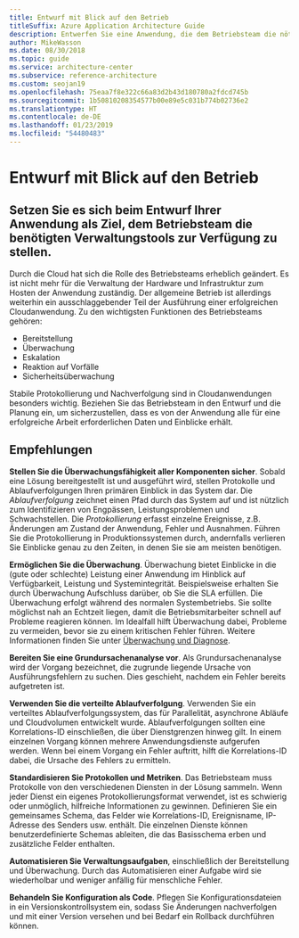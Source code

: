 ```yaml
---
title: Entwurf mit Blick auf den Betrieb
titleSuffix: Azure Application Architecture Guide
description: Entwerfen Sie eine Anwendung, die dem Betriebsteam die nötigen Tools zur Verfügung stellt.
author: MikeWasson
ms.date: 08/30/2018
ms.topic: guide
ms.service: architecture-center
ms.subservice: reference-architecture
ms.custom: seojan19
ms.openlocfilehash: 75eaa7f8e322c66a83d2b43d180780a2fdcd745b
ms.sourcegitcommit: 1b50810208354577b00e89e5c031b774b02736e2
ms.translationtype: HT
ms.contentlocale: de-DE
ms.lasthandoff: 01/23/2019
ms.locfileid: "54480483"
---
```

# <a name="design-for-operations"></a>Entwurf mit Blick auf den Betrieb

## <a name="design-an-application-so-that-the-operations-team-has-the-tools-they-need"></a>Setzen Sie es sich beim Entwurf Ihrer Anwendung als Ziel, dem Betriebsteam die benötigten Verwaltungstools zur Verfügung zu stellen.

Durch die Cloud hat sich die Rolle des Betriebsteams erheblich geändert. Es ist nicht mehr für die Verwaltung der Hardware und Infrastruktur zum Hosten der Anwendung zuständig.  Der allgemeine Betrieb ist allerdings weiterhin ein ausschlaggebender Teil der Ausführung einer erfolgreichen Cloudanwendung. Zu den wichtigsten Funktionen des Betriebsteams gehören:

- Bereitstellung
- Überwachung
- Eskalation
- Reaktion auf Vorfälle
- Sicherheitsüberwachung

Stabile Protokollierung und Nachverfolgung sind in Cloudanwendungen besonders wichtig. Beziehen Sie das Betriebsteam in den Entwurf und die Planung ein, um sicherzustellen, dass es von der Anwendung alle für eine erfolgreiche Arbeit erforderlichen Daten und Einblicke erhält.  <!-- to do: Link to DevOps checklist -->

## <a name="recommendations"></a>Empfehlungen

**Stellen Sie die Überwachungsfähigkeit aller Komponenten sicher**. Sobald eine Lösung bereitgestellt ist und ausgeführt wird, stellen Protokolle und Ablaufverfolgungen Ihren primären Einblick in das System dar. Die *Ablaufverfolgung* zeichnet einen Pfad durch das System auf und ist nützlich zum Identifizieren von Engpässen, Leistungsproblemen und Schwachstellen. Die *Protokollierung* erfasst einzelne Ereignisse, z.B. Änderungen am Zustand der Anwendung, Fehler und Ausnahmen. Führen Sie die Protokollierung in Produktionssystemen durch, andernfalls verlieren Sie Einblicke genau zu den Zeiten, in denen Sie sie am meisten benötigen.

**Ermöglichen Sie die Überwachung**. Überwachung bietet Einblicke in die (gute oder schlechte) Leistung einer Anwendung im Hinblick auf Verfügbarkeit, Leistung und Systemintegrität. Beispielsweise erhalten Sie durch Überwachung Aufschluss darüber, ob Sie die SLA erfüllen. Die Überwachung erfolgt während des normalen Systembetriebs. Sie sollte möglichst nah an Echtzeit liegen, damit die Betriebsmitarbeiter schnell auf Probleme reagieren können. Im Idealfall hilft Überwachung dabei, Probleme zu vermeiden, bevor sie zu einem kritischen Fehler führen. Weitere Informationen finden Sie unter [Überwachung und Diagnose][monitoring].

**Bereiten Sie eine Grundursachenanalyse vor**. Als Grundursachenanalyse wird der Vorgang bezeichnet, die zugrunde liegende Ursache von Ausführungsfehlern zu suchen. Dies geschieht, nachdem ein Fehler bereits aufgetreten ist.

**Verwenden Sie die verteilte Ablaufverfolgung**. Verwenden Sie ein verteiltes Ablaufverfolgungssystem, das für Parallelität, asynchrone Abläufe und Cloudvolumen entwickelt wurde. Ablaufverfolgungen sollten eine Korrelations-ID einschließen, die über Dienstgrenzen hinweg gilt. In einem einzelnen Vorgang können mehrere Anwendungsdienste aufgerufen werden. Wenn bei einem Vorgang ein Fehler auftritt, hilft die Korrelations-ID dabei, die Ursache des Fehlers zu ermitteln.

**Standardisieren Sie Protokollen und Metriken**. Das Betriebsteam muss Protokolle von den verschiedenen Diensten in der Lösung sammeln. Wenn jeder Dienst ein eigenes Protokollierungsformat verwendet, ist es schwierig oder unmöglich, hilfreiche Informationen zu gewinnen. Definieren Sie ein gemeinsames Schema, das Felder wie Korrelations-ID, Ereignisname, IP-Adresse des Senders usw. enthält. Die einzelnen Dienste können benutzerdefinierte Schemas ableiten, die das Basisschema erben und zusätzliche Felder enthalten.

**Automatisieren Sie Verwaltungsaufgaben**, einschließlich der Bereitstellung und Überwachung. Durch das Automatisieren einer Aufgabe wird sie wiederholbar und weniger anfällig für menschliche Fehler.

**Behandeln Sie Konfiguration als Code**. Pflegen Sie Konfigurationsdateien in ein Versionskontrollsystem ein, sodass Sie Änderungen nachverfolgen und mit einer Version versehen und bei Bedarf ein Rollback durchführen können.

<!-- links -->

[monitoring]: ../../best-practices/monitoring.md
